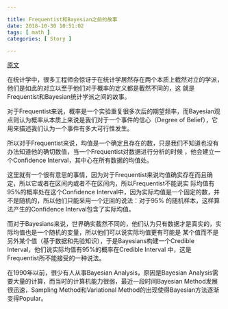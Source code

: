 ```yaml
---

title: Frequentist和Bayesian之前的故事
date: 2018-10-30 10:51:02
tags: [ math ]
categories: [ Story ]

---
```


[原文](http://blog.sina.com.cn/s/blog_a8fead9b01014kj7.html)

在统计学中，很多工程师会惊讶于在统计学居然存在两个本质上截然对立的学派，他们是如此的对立以至于他们对于概率的定义都是截然不同的，这
就是Frequentist和Bayesian统计学派之间的故事。

对于Frequentist来说，概率是一个实验重复很多次后的期望频率，而Bayesian观点则认为概率从本质上来说是我们对于一个事件的信心（Degree of
Belief），它用来描述我们认为一个事件有多大可行性发生。

所以对于Frequentist来说，均值是一个确定且存在的数，只是我们不知道也没有办法知道他的确切数值，当一个Frequentist对数据进行分析的时候
，他会建立一个Confidence Interval，其中心在所有数据的均值处。

这里就有一个很有意思的事情，因为对于Frequentist来说均值确实存在而且确定，所以它或者在区间内或者不在区间内，所以Frequentist不能说实
际均值有95%的概率处在这个Confidence Interval中，因为实际均值是一个固定的数，并不是随机的，所以他们只能采用一个迂回的说法：对于95%
的随机样本，这样算法产生的Confidence Interval包含了实际均值。

而对于Bayesians来说，世界确实截然不同的，他们认为只有数据才是真实的，实际均值也是一个随机的变量，所以他们可以说实际均值更有可能是
某个值而不是另外某个值（基于数据和先验知识），于是Bayesians构建一个Credible Interval，他们说实际均值有95%的概率在Credible Interval
中，这是Frequentist所不能接受的一种说法。

在1990年以前，很少有人从事Bayesian Analysis，原因是Bayesian Analysis需要大量的计算，而当时的计算机能力很弱，最近一段时间Bayesian
Method发展很迅速，Sampling Method和Variational Method的出现使得Bayesian方法逐渐变得Popular。
